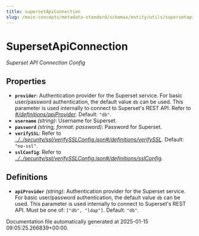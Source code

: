 ```yaml
---
title: supersetApiConnection
slug: /main-concepts/metadata-standard/schemas/entity/utils/supersetapiconnection
---
```


# SupersetApiConnection

*Superset API Connection Config*

## Properties

- **`provider`**: Authentication provider for the Superset service. For basic user/password authentication, the default value `db` can be used. This parameter is used internally to connect to Superset's REST API. Refer to *[#/definitions/apiProvider](#definitions/apiProvider)*. Default: `"db"`.
- **`username`** *(string)*: Username for Superset.
- **`password`** *(string, format: password)*: Password for Superset.
- **`verifySSL`**: Refer to *[../../security/ssl/verifySSLConfig.json#/definitions/verifySSL](#/../security/ssl/verifySSLConfig.json#/definitions/verifySSL)*. Default: `"no-ssl"`.
- **`sslConfig`**: Refer to *[../../security/ssl/verifySSLConfig.json#/definitions/sslConfig](#/../security/ssl/verifySSLConfig.json#/definitions/sslConfig)*.
## Definitions

- **`apiProvider`** *(string)*: Authentication provider for the Superset service. For basic user/password authentication, the default value `db` can be used. This parameter is used internally to connect to Superset's REST API. Must be one of: `["db", "ldap"]`. Default: `"db"`.


Documentation file automatically generated at 2025-01-15 09:05:25.266839+00:00.
